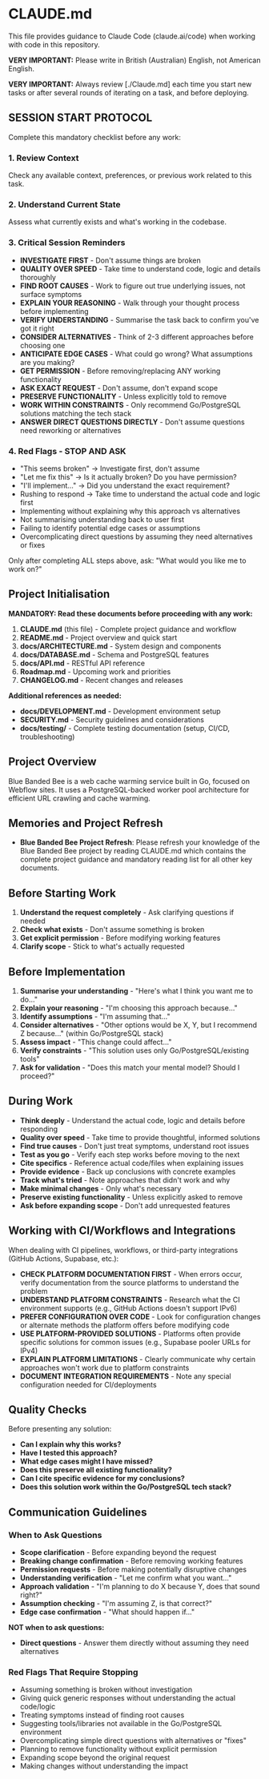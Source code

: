 # CLAUDE.md

This file provides guidance to Claude Code (claude.ai/code) when working with code in this repository.

**VERY IMPORTANT:** Please write in British (Australian) English, not American English.

**VERY IMPORTANT:** Always review [./Claude.md] each time you start new tasks or after several rounds of iterating on a task, and before deploying.

## SESSION START PROTOCOL

Complete this mandatory checklist before any work:

### 1. Review Context

Check any available context, preferences, or previous work related to this task.

### 2. Understand Current State

Assess what currently exists and what's working in the codebase.

### 3. Critical Session Reminders

- **INVESTIGATE FIRST** - Don't assume things are broken
- **QUALITY OVER SPEED** - Take time to understand code, logic and details thoroughly
- **FIND ROOT CAUSES** - Work to figure out true underlying issues, not surface symptoms
- **EXPLAIN YOUR REASONING** - Walk through your thought process before implementing
- **VERIFY UNDERSTANDING** - Summarise the task back to confirm you've got it right
- **CONSIDER ALTERNATIVES** - Think of 2-3 different approaches before choosing one
- **ANTICIPATE EDGE CASES** - What could go wrong? What assumptions are you making?
- **GET PERMISSION** - Before removing/replacing ANY working functionality
- **ASK EXACT REQUEST** - Don't assume, don't expand scope
- **PRESERVE FUNCTIONALITY** - Unless explicitly told to remove
- **WORK WITHIN CONSTRAINTS** - Only recommend Go/PostgreSQL solutions matching the tech stack
- **ANSWER DIRECT QUESTIONS DIRECTLY** - Don't assume questions need reworking or alternatives

### 4. Red Flags - STOP AND ASK

- "This seems broken" → Investigate first, don't assume
- "Let me fix this" → Is it actually broken? Do you have permission?
- "I'll implement..." → Did you understand the exact requirement?
- Rushing to respond → Take time to understand the actual code and logic first
- Implementing without explaining why this approach vs alternatives
- Not summarising understanding back to user first
- Failing to identify potential edge cases or assumptions
- Overcomplicating direct questions by assuming they need alternatives or fixes

Only after completing ALL steps above, ask: "What would you like me to work on?"

## Project Initialisation

**MANDATORY: Read these documents before proceeding with any work:**

1. **CLAUDE.md** (this file) - Complete project guidance and workflow
2. **README.md** - Project overview and quick start
3. **docs/ARCHITECTURE.md** - System design and components
4. **docs/DATABASE.md** - Schema and PostgreSQL features
5. **docs/API.md** - RESTful API reference
6. **Roadmap.md** - Upcoming work and priorities
7. **CHANGELOG.md** - Recent changes and releases

**Additional references as needed:**

- **docs/DEVELOPMENT.md** - Development environment setup
- **SECURITY.md** - Security guidelines and considerations
- **docs/testing/** - Complete testing documentation (setup, CI/CD, troubleshooting)

## Project Overview

Blue Banded Bee is a web cache warming service built in Go, focused on Webflow sites. It uses a PostgreSQL-backed worker pool architecture for efficient URL crawling and cache warming.

## Memories and Project Refresh

- **Blue Banded Bee Project Refresh**: Please refresh your knowledge of the Blue Banded Bee project by reading CLAUDE.md which contains the complete project guidance and mandatory reading list for all other key documents.

## Before Starting Work

1. **Understand the request completely** - Ask clarifying questions if needed
2. **Check what exists** - Don't assume something is broken
3. **Get explicit permission** - Before modifying working features
4. **Clarify scope** - Stick to what's actually requested

## Before Implementation

1. **Summarise your understanding** - "Here's what I think you want me to do..."
2. **Explain your reasoning** - "I'm choosing this approach because..."
3. **Identify assumptions** - "I'm assuming that..."
4. **Consider alternatives** - "Other options would be X, Y, but I recommend Z because..." (within Go/PostgreSQL stack)
5. **Assess impact** - "This change could affect..."
6. **Verify constraints** - "This solution uses only Go/PostgreSQL/existing tools"
7. **Ask for validation** - "Does this match your mental model? Should I proceed?"

## During Work

- **Think deeply** - Understand the actual code, logic and details before responding
- **Quality over speed** - Take time to provide thoughtful, informed solutions
- **Find true causes** - Don't just treat symptoms, understand root issues
- **Test as you go** - Verify each step works before moving to the next
- **Cite specifics** - Reference actual code/files when explaining issues
- **Provide evidence** - Back up conclusions with concrete examples
- **Track what's tried** - Note approaches that didn't work and why
- **Make minimal changes** - Only what's necessary
- **Preserve existing functionality** - Unless explicitly asked to remove
- **Ask before expanding scope** - Don't add unrequested features

## Working with CI/Workflows and Integrations

When dealing with CI pipelines, workflows, or third-party integrations (GitHub Actions, Supabase, etc.):

- **CHECK PLATFORM DOCUMENTATION FIRST** - When errors occur, verify documentation from the source platforms to understand the problem
- **UNDERSTAND PLATFORM CONSTRAINTS** - Research what the CI environment supports (e.g., GitHub Actions doesn't support IPv6)
- **PREFER CONFIGURATION OVER CODE** - Look for configuration changes or alternate methods the platform offers before modifying code
- **USE PLATFORM-PROVIDED SOLUTIONS** - Platforms often provide specific solutions for common issues (e.g., Supabase pooler URLs for IPv4)
- **EXPLAIN PLATFORM LIMITATIONS** - Clearly communicate why certain approaches won't work due to platform constraints
- **DOCUMENT INTEGRATION REQUIREMENTS** - Note any special configuration needed for CI/deployments

## Quality Checks

Before presenting any solution:

- **Can I explain why this works?**
- **Have I tested this approach?**
- **What edge cases might I have missed?**
- **Does this preserve all existing functionality?**
- **Can I cite specific evidence for my conclusions?**
- **Does this solution work within the Go/PostgreSQL tech stack?**

## Communication Guidelines

### When to Ask Questions

- **Scope clarification** - Before expanding beyond the request
- **Breaking change confirmation** - Before removing working features
- **Permission requests** - Before making potentially disruptive changes
- **Understanding verification** - "Let me confirm what you want..."
- **Approach validation** - "I'm planning to do X because Y, does that sound right?"
- **Assumption checking** - "I'm assuming Z, is that correct?"
- **Edge case confirmation** - "What should happen if..."

**NOT when to ask questions:**

- **Direct questions** - Answer them directly without assuming they need alternatives

### Red Flags That Require Stopping

- Assuming something is broken without investigation
- Giving quick generic responses without understanding the actual code/logic
- Treating symptoms instead of finding root causes
- Suggesting tools/libraries not available in the Go/PostgreSQL environment
- Overcomplicating simple direct questions with alternatives or "fixes"
- Planning to remove functionality without explicit permission
- Expanding scope beyond the original request
- Making changes without understanding the impact
